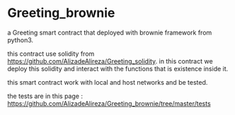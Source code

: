 # Greeting_brownie

a Greeting smart contract that deployed with brownie framework from python3.

this contract use solidity from https://github.com/AlizadeAlireza/Greeting_solidity.
in this contract we deploy this solidity and interact with the functions that is existence inside it.

this smart contract work with local and host networks and be tested.

the tests are in this page : https://github.com/AlizadeAlireza/Greeting_brownie/tree/master/tests
